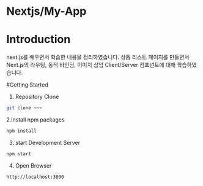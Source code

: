 # Nextjs/My-App

# Introduction
next.js를 배우면서 학습한 내용을 정리하였습니다.
상품 리스트 페이지를 만들면서 Next.js의 라우팅, 동적 바인딩, 이미지 삽입
Client/Server 컴포넌트에 대해 학습하였습니다.

#Getting Started
1. Repository Clone
```bash
git clone ~~~
```
2.install npm packages
```bash
npm install
```

3. start Development Server
```bash
npm start
```

4. Open Browser
```
http://localhost:3000
```
